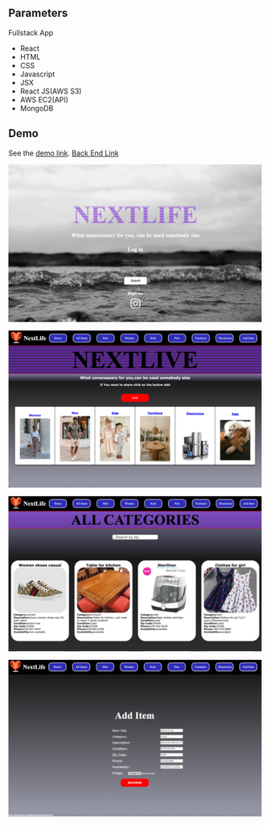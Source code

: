 ## Parameters
Fullstack App
+ React
+ HTML
+ CSS
+ Javascript
+ JSX
+ React JS(AWS S3)
+ AWS EC2(API)
+ MongoDB


## Demo
See the [demo link](http://nextlife-np.s3-website-us-east-1.amazonaws.com/). 
[Back End Link](https://github.com/NatalliaPahosava/nextlife-api)

![Demo screen shot](https://github.com/NatalliaPahosava/nextlife-frontend/blob/main/src/assets/img/demo-1.png)

![Demo screen shot](https://github.com/NatalliaPahosava/nextlife-frontend/blob/main/src/assets/img/demo-2.png)

![Demo screen shot](https://github.com/NatalliaPahosava/nextlife-frontend/blob/main/src/assets/img/demo-3.png)

![Demo screen shot](https://github.com/NatalliaPahosava/nextlife-frontend/blob/main/src/assets/img/demo-4.png)